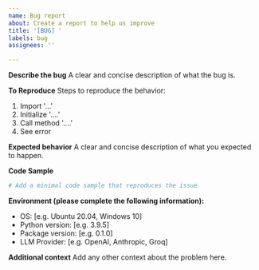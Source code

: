 ```yaml
---
name: Bug report
about: Create a report to help us improve
title: '[BUG] '
labels: bug
assignees: ''

---
```


**Describe the bug**
A clear and concise description of what the bug is.

**To Reproduce**
Steps to reproduce the behavior:
1. Import '...'
2. Initialize '....'
3. Call method '....'
4. See error

**Expected behavior**
A clear and concise description of what you expected to happen.

**Code Sample**
```python
# Add a minimal code sample that reproduces the issue
```

**Environment (please complete the following information):**
 - OS: [e.g. Ubuntu 20.04, Windows 10]
 - Python version: [e.g. 3.9.5]
 - Package version: [e.g. 0.1.0]
 - LLM Provider: [e.g. OpenAI, Anthropic, Groq]

**Additional context**
Add any other context about the problem here. 